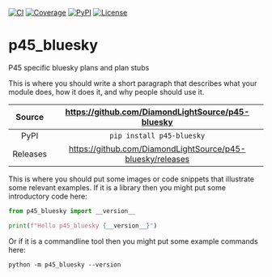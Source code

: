 [![CI](https://github.com/DiamondLightSource/p45-bluesky/actions/workflows/ci.yml/badge.svg)](https://github.com/DiamondLightSource/p45-bluesky/actions/workflows/ci.yml)
[![Coverage](https://codecov.io/gh/DiamondLightSource/p45-bluesky/branch/main/graph/badge.svg)](https://codecov.io/gh/DiamondLightSource/p45-bluesky)
[![PyPI](https://img.shields.io/pypi/v/p45-bluesky.svg)](https://pypi.org/project/p45-bluesky)
[![License](https://img.shields.io/badge/License-Apache%202.0-blue.svg)](https://opensource.org/licenses/Apache-2.0)

# p45_bluesky

P45 specific bluesky plans and plan stubs 

This is where you should write a short paragraph that describes what your module does,
how it does it, and why people should use it.

Source          | <https://github.com/DiamondLightSource/p45-bluesky>
:---:           | :---:
PyPI            | `pip install p45-bluesky`
Releases        | <https://github.com/DiamondLightSource/p45-bluesky/releases>

This is where you should put some images or code snippets that illustrate
some relevant examples. If it is a library then you might put some
introductory code here:

```python
from p45_bluesky import __version__

print(f"Hello p45_bluesky {__version__}")
```

Or if it is a commandline tool then you might put some example commands here:

```
python -m p45_bluesky --version
```
